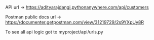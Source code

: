 API url -> https://adityarajdangi.pythonanywhere.com/api/customers

Postman public docs url -> https://documenter.getpostman.com/view/31219729/2s9YXpUy8R

To see all api logic got to myproject/api/urls.py
